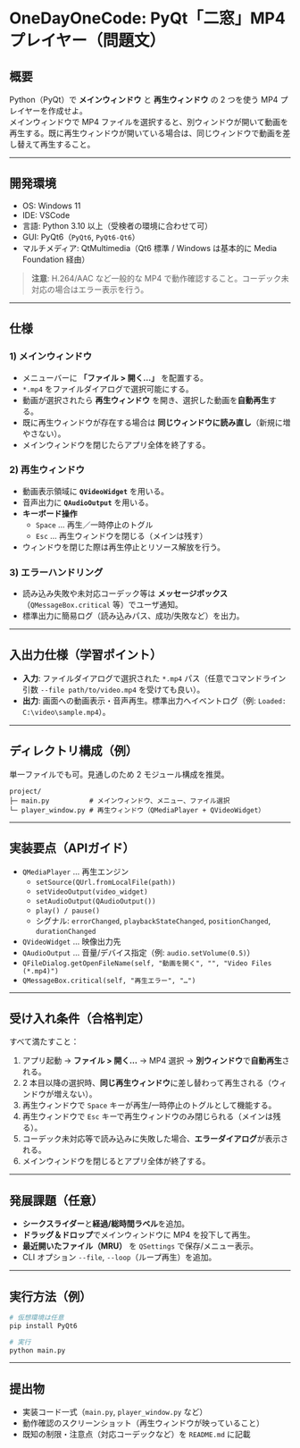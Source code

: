# OneDayOneCode: PyQt「二窓」MP4プレイヤー（問題文）

## 概要
Python（PyQt）で **メインウィンドウ** と **再生ウィンドウ** の 2 つを使う MP4 プレイヤーを作成せよ。  
メインウィンドウで MP4 ファイルを選択すると、別ウィンドウが開いて動画を再生する。既に再生ウィンドウが開いている場合は、同じウィンドウで動画を差し替えて再生すること。

---

## 開発環境
- OS: Windows 11
- IDE: VSCode
- 言語: Python 3.10 以上（受検者の環境に合わせて可）
- GUI: PyQt6（`PyQt6`, `PyQt6-Qt6`）
- マルチメディア: QtMultimedia（Qt6 標準 / Windows は基本的に Media Foundation 経由）

> **注意**: H.264/AAC など一般的な MP4 で動作確認すること。コーデック未対応の場合はエラー表示を行う。

---

## 仕様

### 1) メインウィンドウ
- メニューバーに **「ファイル > 開く…」** を配置する。
- `*.mp4` をファイルダイアログで選択可能にする。
- 動画が選択されたら **再生ウィンドウ** を開き、選択した動画を**自動再生**する。
- 既に再生ウィンドウが存在する場合は **同じウィンドウに読み直し**（新規に増やさない）。
- メインウィンドウを閉じたらアプリ全体を終了する。

### 2) 再生ウィンドウ
- 動画表示領域に **`QVideoWidget`** を用いる。
- 音声出力に **`QAudioOutput`** を用いる。
- **キーボード操作**
  - `Space` … 再生／一時停止のトグル
  - `Esc` … 再生ウィンドウを閉じる（メインは残す）
- ウィンドウを閉じた際は再生停止とリソース解放を行う。

### 3) エラーハンドリング
- 読み込み失敗や未対応コーデック等は **メッセージボックス**（`QMessageBox.critical` 等）でユーザ通知。
- 標準出力に簡易ログ（読み込みパス、成功/失敗など）を出力。

---

## 入出力仕様（学習ポイント）
- **入力**: ファイルダイアログで選択された `*.mp4` パス（任意でコマンドライン引数 `--file path/to/video.mp4` を受けても良い）。
- **出力**: 画面への動画表示・音声再生。標準出力へイベントログ（例: `Loaded: C:\video\sample.mp4`）。

---

## ディレクトリ構成（例）
単一ファイルでも可。見通しのため 2 モジュール構成を推奨。

```
project/
├─ main.py          # メインウィンドウ、メニュー、ファイル選択
└─ player_window.py # 再生ウィンドウ（QMediaPlayer + QVideoWidget）
```

---

## 実装要点（APIガイド）
- `QMediaPlayer` … 再生エンジン
  - `setSource(QUrl.fromLocalFile(path))`
  - `setVideoOutput(video_widget)`
  - `setAudioOutput(QAudioOutput())`
  - `play() / pause()`
  - シグナル: `errorChanged`, `playbackStateChanged`, `positionChanged`, `durationChanged`
- `QVideoWidget` … 映像出力先
- `QAudioOutput` … 音量/デバイス指定（例: `audio.setVolume(0.5)`）
- `QFileDialog.getOpenFileName(self, "動画を開く", "", "Video Files (*.mp4)")`
- `QMessageBox.critical(self, "再生エラー", "…")`

---

## 受け入れ条件（合格判定）
すべて満たすこと：
1. アプリ起動 → **ファイル > 開く…** → MP4 選択 → **別ウィンドウ**で**自動再生**される。
2. 2 本目以降の選択時、**同じ再生ウィンドウ**に差し替わって再生される（ウィンドウが増えない）。
3. 再生ウィンドウで `Space` キーが再生/一時停止のトグルとして機能する。
4. 再生ウィンドウで `Esc` キーで再生ウィンドウのみ閉じられる（メインは残る）。
5. コーデック未対応等で読み込みに失敗した場合、**エラーダイアログ**が表示される。
6. メインウィンドウを閉じるとアプリ全体が終了する。

---

## 発展課題（任意）
- **シークスライダー**と**経過/総時間ラベル**を追加。
- **ドラッグ＆ドロップ**でメインウィンドウに MP4 を投下して再生。
- **最近開いたファイル（MRU）** を `QSettings` で保存/メニュー表示。
- CLI オプション `--file`, `--loop`（ループ再生）を追加。

---

## 実行方法（例）
```bash
# 仮想環境は任意
pip install PyQt6

# 実行
python main.py
```

---

## 提出物
- 実装コード一式（`main.py`, `player_window.py` など）
- 動作確認のスクリーンショット（再生ウィンドウが映っていること）
- 既知の制限・注意点（対応コーデックなど）を `README.md` に記載
